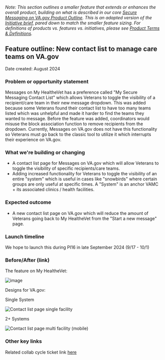 *Note: This section outlines a smaller feature that extends or enhances the overall product, building on what is described in our core [Secure Messaging on VA.gov Product Outline](https://github.com/department-of-veterans-affairs/va.gov-team/tree/master/products/health-care/digital-health-modernization/mhv-to-va.gov/secure-messaging/product). This is an adapted version of the [Initiative brief](https://github.com/department-of-veterans-affairs/va.gov-team/blob/master/teams/vsa/product/initiative-brief-template.md), pared down to match the smaller feature sizing. For definitions of products vs. features vs. initiatives, please see [Product Terms & Definitions](https://depo-platform-documentation.scrollhelp.site/getting-started/product-operations-terms-and-definition).*

## Feature outline: New contact list to manage care teams on VA.gov
Date created: August 2024

### Problem or opportunity statement
Messages on My HealtheVet has a preference called "My Secure Messaging Contact List" which allows Veterans to toggle the visibility of a recipient/care team in their new message dropdown. This was added because some Veterans found their contact list to have too many teams listed which was unhelpful and made it harder to find the teams they wanted to message. Before the feature was added, coordinators would misuse the block association function to remove recipients from the dropdown. Currently, Messages on VA.gov does not have this functionality so Veterans must go back to the classic tool to utilize it which interrupts their experience on VA.gov.

### What we're building or changing
* A contact list page for Messages on VA.gov which will allow Veterans to toggle the visibility of specific recipients/care teams.
* Adding increased functionality for Veterans to toggle the visibility of an entire "system" which is useful in cases like "snowbirds" where certain groups are only useful at specific times. A "System" is an anchor VAMC + its associated clinics / health facilities.

### Expected outcome
* A new contact list page on VA.gov which will reduce the amount of Veterans going back to My HealtheVet from the "Start a new message" page.

### Launch timeline
We hope to launch this during PI16 in late September 2024 (9/17 - 10/1)


### Before/After (link) 
The feature on My HealtheVet:

![image](https://github.com/user-attachments/assets/ff13a93c-7174-4746-8aec-73ff21ffada3)

Designs for VA.gov:

Single System

![Contact list page single facility ](https://github.com/user-attachments/assets/0cd7e49e-fd3e-4808-9af6-f01acda15005)

2+ Systems

![Contact list page multi facility (mobile)](https://github.com/user-attachments/assets/ad2863e5-92a9-4417-9e2e-f5326ffed33c)


### Other key links 
Related collab cycle ticket link [here](https://github.com/department-of-veterans-affairs/va.gov-team/issues/90850)
